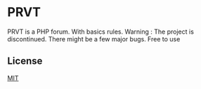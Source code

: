 # PRVT

PRVT is a PHP forum. With basics rules.
Warning : The project is discontinued. There might be a few major bugs.
Free to use

## License
[MIT](https://choosealicense.com/licenses/mit/)

